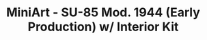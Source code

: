 ---
layout: product
title: "MiniArt - SU-85 Mod. 1944 (Early Production) w/ Interior Kit"
price: "6050" 
desc: "N/A"
img_path: "/assets/img/MI35204.jpg"
brand: "N/A"
available: false
special_offer: false
new: false
soon: false
cat: "010000"
subcat: "010100"
subsubcat: "0N/A"
sifra: "MI35204"
---